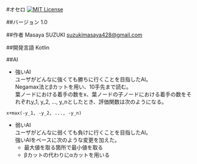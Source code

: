 #オセロ [![MIT License](https://img.shields.io/badge/license-MIT-blue.svg?style=flat)](LICENSE)

##バージョン
1.0

##作者
Masaya SUZUKI <suzukimasaya428@gmail.com>

##開発言語
Kotlin

##AI
* 強いAI  
ユーザがどんなに強くても勝ちに行くことを目指したAI。  
Negamax法とβカットを用い、10手先まで読む。  
葉ノードにおける着手の数をx、葉ノードの子ノードにおける着手の数をそれぞれy_1, y_2, ..., y_nとしたとき、評価関数は次のようになる。
```
x+max(-y_1, -y_2, ..., -y_n)
```


* 弱いAI  
ユーザがどんなに弱くても負けに行くことを目指したAI。  
強いAIをベースに次のような変更を加えた。
  * 最大値を取る箇所で最小値を取る
  * βカットの代わりにαカットを用いる
